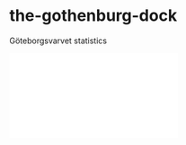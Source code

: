 # the-gothenburg-dock
 Göteborgsvarvet statistics
 
 
![approximate percentiles for finishing times 2024](./2024.pdf)

